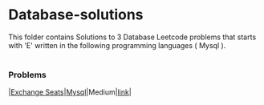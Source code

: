 # Database-solutions
This folder contains Solutions to 3 Database Leetcode problems that starts with 'E' written in the following programming languages ( Mysql ).<br><br>
### Problems ###
|[Exchange Seats](https://github.com/AnasImloul/Leetcode-solutions/tree/main/database/E/Exchange%20Seats/)|[Mysql](https://github.com/AnasImloul/Leetcode-solutions/tree/main/database/E/Exchange%20Seats/Exchange%20Seats.sql)|Medium|[link](https://leetcode.com/problems/exchange-seats)|